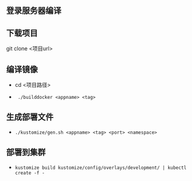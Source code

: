 ## 登录服务器编译
## 下载项目
git clone <项目url>
## 编译镜像
  - cd <项目路径>
  
  - `` 
  ./builddocker <appname> <tag>
  ``
## 生成部署文件
  - ``
  ./kustomize/gen.sh <appname> <tag> <port> <namespace>
``
## 部署到集群
  - ``
  kustomize build kustomize/config/overlays/development/ | kubectl create -f -
``

